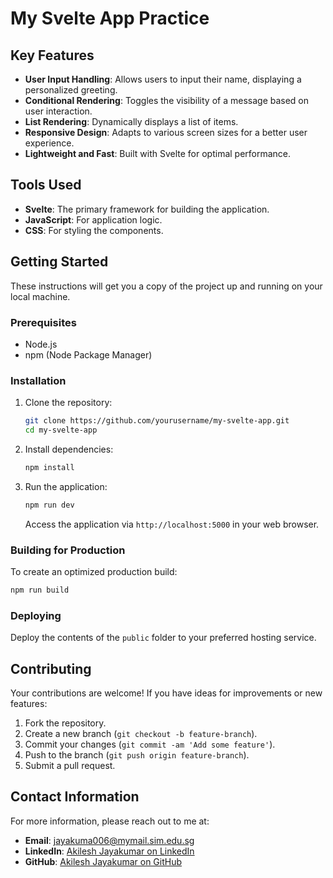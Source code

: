 # My Svelte App Practice

## Key Features

- **User Input Handling**: Allows users to input their name, displaying a personalized greeting.
- **Conditional Rendering**: Toggles the visibility of a message based on user interaction.
- **List Rendering**: Dynamically displays a list of items.
- **Responsive Design**: Adapts to various screen sizes for a better user experience.
- **Lightweight and Fast**: Built with Svelte for optimal performance.

## Tools Used

- **Svelte**: The primary framework for building the application.
- **JavaScript**: For application logic.
- **CSS**: For styling the components.

## Getting Started

These instructions will get you a copy of the project up and running on your local machine.

### Prerequisites

- Node.js
- npm (Node Package Manager)

### Installation

1. Clone the repository:
   ```bash
   git clone https://github.com/yourusername/my-svelte-app.git
   cd my-svelte-app
   ```

2. Install dependencies:
   ```bash
   npm install
   ```

3. Run the application:
   ```bash
   npm run dev
   ```
   Access the application via `http://localhost:5000` in your web browser.

### Building for Production

To create an optimized production build:

```bash
npm run build
```

### Deploying

Deploy the contents of the `public` folder to your preferred hosting service.

## Contributing

Your contributions are welcome! If you have ideas for improvements or new features:

1. Fork the repository.
2. Create a new branch (`git checkout -b feature-branch`).
3. Commit your changes (`git commit -am 'Add some feature'`).
4. Push to the branch (`git push origin feature-branch`).
5. Submit a pull request.

## Contact Information

For more information, please reach out to me at:

- **Email**: jayakuma006@mymail.sim.edu.sg
- **LinkedIn**: [Akilesh Jayakumar on LinkedIn](https://www.linkedin.com/in/akileshjayakumar/)
- **GitHub**: [Akilesh Jayakumar on GitHub](https://github.com/akileshjayakumar)
